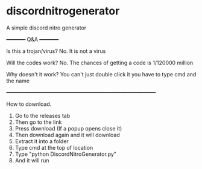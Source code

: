 # discordnitrogenerator
A simple discord nitro generator

━━━━━━
Q&A
━━━━━━

Is this a trojan/virus?
No. It is not a virus

Will the codes work?
No. The chances of getting a code is 1/120000 million 

Why doesn't it work?
You can't just double click it you have to type cmd and the name


━━━━━━━━━━━━━━━━━━━━━━━━━━━━━━━━━━━━━━━━━━━━━━━

How to download.

1. Go to the releases tab
2. Then go to the link
3. Press download (If a popup opens close it)
4. Then download again and it will download
5. Extract it into a folder
6. Type cmd at the top of location
7. Type "python DiscordNitroGenerator.py"
8. And it will run
